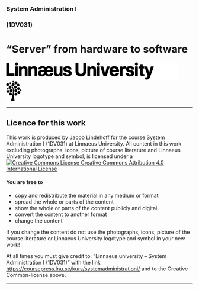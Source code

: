 <!-- Start -->
 <!-- .slide: data-state="lnu-intro" class="center" -->

### System Administration I
### (1DV031)
# “Server” from hardware to software



![Lnu Logo](../images/lnu-logotype.png)
![Lnu Tree](../images/lnu-symbol.png)


<!-- {_class="lnu-footer" style="top: 160px;"} -->


---

<!-- CC -->
<!-- .slide: data-state="lnu-cc" -->
## Licence for this work

This work is produced by Jacob Lindehoff for the course System Administration I (1DV031) at Linnaeus University.
All content in this work excluding photographs, icons, picture of course literature and Linnaeus University logotype and symbol, is licensed under a [![Creative Commons License](https://i.creativecommons.org/l/by/4.0/80x15.png) <!-- {_style="margin: 0px"} --> Creative Commons Attribution 4.0 International License](http://creativecommons.org/licenses/by/4.0/)  

#### You are free to

* copy and redistribute the material in any medium or format
* spread the whole or parts of the content
* show the whole or parts of the content publicly and digital
* convert the content to another format
* change the content

If you change the content do not use the photographs, icons, picture of the course literature or Linnaeus University logotype and symbol in your new work!

At all times you must give credit to: ”Linnaeus university – System Administration I (1DV031)” with the link https://coursepress.lnu.se/kurs/systemadministrationi/ and to the Creative Common-license above.


---
